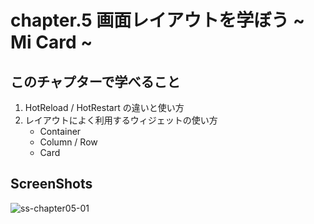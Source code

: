 # chapter.5 画面レイアウトを学ぼう ~ Mi Card ~

## このチャプターで学べること
1. HotReload / HotRestart の違いと使い方
2. レイアウトによく利用するウィジェットの使い方
    - Container
    - Column / Row
    - Card

## ScreenShots
![ss-chapter05-01](https://user-images.githubusercontent.com/7794917/101270097-170ae700-37b9-11eb-9eda-226c833b06a6.png)
